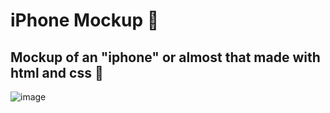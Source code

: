 # iPhone Mockup 📱
## Mockup of an "iphone" or almost that made with html and css 📶
![image](https://user-images.githubusercontent.com/94203956/163248794-cf0c6247-f408-48b2-b911-d24d3193d7b7.png)
